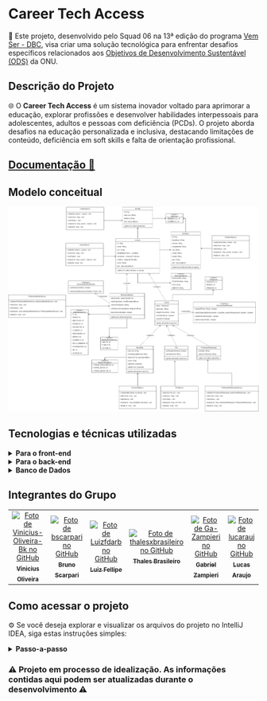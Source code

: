 # Career Tech Access

🚀 Este projeto, desenvolvido pelo Squad 06 na 13ª edição do programa [Vem Ser - DBC](https://www.dbccompany.com.br/vem-ser/), visa criar uma solução tecnológica para enfrentar desafios específicos relacionados aos [Objetivos de Desenvolvimento Sustentável (ODS)](https://brasil.un.org/pt-br/sdgs) da ONU.

## Descrição do Projeto

🌐 O <strong>Career Tech Access</strong> é um sistema inovador voltado para aprimorar a educação, explorar profissões e desenvolver habilidades interpessoais para adolescentes, adultos e pessoas com deficiência (PCDs). O projeto aborda desafios na educação personalizada e inclusiva, destacando limitações de conteúdo, deficiência em soft skills e falta de orientação profissional.

<h2><strong><a href="https://docs.google.com/document/d/1MtV4xytTCXQmWsc4Lt2vo7vxvdVKc3U3UtfwAtSMtZQ/edit" target="_blank" rel="noopener noreferrer">Documentação 📄</strong></h2></a>

## Modelo conceitual

![Diagrama](./CareerTechAccess-Diagrama.drawio.png)

## Tecnologias e técnicas utilizadas

<details>
  <summary><strong>Para o front-end</strong></summary><br />
   - HTML
   <br>
   - CSS
   <br>
   - Javascript
   <br>
   - Typescript
   <br>
   - React
   <br>
   - Redux
</details>

<details>
  <summary><strong>Para o back-end</strong></summary><br />
   - Paradigma utilizado: POO
   <br>
   - Java
   <br>
   - Spring
   <br>
   - Kafka
   <br>
   - Mockito
</details>

<details>
  <summary><strong>Banco de Dados</strong></summary><br />
   - Oracle
   <br>
   - Mongo DB
</details>

## Integrantes do Grupo

<table>
    <tr>
      <td align="center">
        <a href="https://github.com/Vinicius-Oliveira-Bk">
          <img src="https://avatars.githubusercontent.com/u/37668297?v=4" width="100px;" alt="Foto de Vinicius-Oliveira-Bk no GitHub"/><br>
          <sub>
            <b>Vinicius Oliveira</b>
          </sub>
        </a>
      </td>
       <td align="center">
        <a href="https://github.com/bscarpari">
          <img src="https://avatars.githubusercontent.com/u/53575457?v=4" width="100px;" alt="Foto de bscarpari no GitHub"/><br>
          <sub>
            <b>Bruno Scarpari</b>
          </sub>
        </a>
      </td>
      <td align="center">
        <a href="https://github.com/Luizfdarb">
          <img src="https://avatars.githubusercontent.com/u/78767627?v=4" width="100px;" alt="Foto de Luizfdarb no GitHub"/><br>
          <sub>
            <b>Luiz Fellipe</b>
          </sub>
        </a>
      </td>
      <td align="center">
        <a href="https://github.com/thalesxbrasileiro">
          <img src="https://avatars.githubusercontent.com/u/71534326?v=4" width="100px;" alt="Foto de thalesxbrasileiro no GitHub"/><br>
          <sub>
            <b>Thales Brasileiro</b>
          </sub>
        </a>
      </td>
      <td align="center">
        <a href="https://github.com/Ga-Zampieri">
          <img src="https://avatars.githubusercontent.com/u/89022225?v=4" width="100px;" alt="Foto de Ga-Zampieri no GitHub"/><br>
          <sub>
            <b>Gabriel Zampieri</b>
          </sub>
        </a>
      </td>
      <td align="center">
        <a href="https://github.com/lucarauj">
          <img src="https://avatars.githubusercontent.com/u/99111027?v=4" width="100px;" alt="Foto de lucarauj no GitHub"/><br>
          <sub>
            <b>Lucas Araujo</b>
          </sub>
        </a>
      </td>
    </tr>
  </table>

## Como acessar o projeto

⚙️ Se você deseja explorar e visualizar os arquivos do projeto no IntelliJ IDEA, siga estas instruções simples:

<details>
  <summary><strong>Passo-a-passo</strong></summary><br />

1. <strong>Clone este repositório em sua máquina local:</strong>

```
git clone https://github.com/Vinicius-Oliveira-Bk/vs13-squad6-CareerTechAccess
```

<br>

2. <strong>Instale o IntelliJ IDEA:</strong>
   Certifique-se de ter o IntelliJ IDEA instalado em seu computador. Você pode baixá-lo no [site oficial do IntelliJ IDEA](https://www.jetbrains.com/idea/download/).
   <br>

3. <strong>Abra o IntelliJ IDEA:</strong>
   Execute o IntelliJ IDEA após a instalação.
   <br>

4. <strong>Abra o Projeto:</strong>

   - Na tela inicial, clique em "Open" (Abrir) ou "File" (Arquivo) > "Open" (Abrir).
   - Navegue até o diretório do projeto e selecione a pasta principal do projeto.
     <br>

5. <strong>Execute o Projeto:</strong>
   - Clique com o botão direito no arquivo principal e selecionando "Run" (Executar) ou utilizando as opções de execução disponíveis.
   </details>

### :warning: Projeto em processo de idealização. As informações contidas aqui podem ser atualizadas durante o desenvolvimento :warning: </strong>
